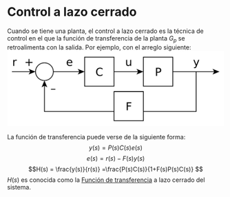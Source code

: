 # Control a lazo cerrado

Cuando se tiene una planta, el control a lazo cerrado es la técnica de control en el que la función de transferencia de la planta $G_p$ se retroalimenta con la salida. Por ejemplo, con el arreglo siguiente:
![Feedback positivo](positive_feedback.png)

La función de transferencia puede verse de la siguiente forma:
$$y(s) = P(s)C(s)e(s)$$
$$e(s) = r(s)-F(s)y(s)$$
$$H(s) = \frac{y(s)}{r(s)} =\frac{P(s)C(s)}{1+F(s)P(s)C(s)} $$
$H(s)$ es conocida como la [Función de transferencia](../Dinamica/Funci%C3%B3n%20de%20transferencia.md) a lazo cerrado del sistema.
